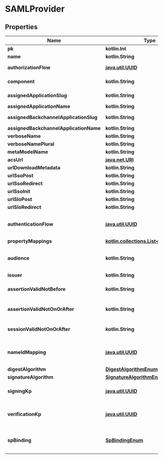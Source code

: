 
# SAMLProvider

## Properties
Name | Type | Description | Notes
------------ | ------------- | ------------- | -------------
**pk** | **kotlin.Int** |  |  [readonly]
**name** | **kotlin.String** |  | 
**authorizationFlow** | [**java.util.UUID**](java.util.UUID.md) | Flow used when authorizing this provider. | 
**component** | **kotlin.String** | Get object component so that we know how to edit the object |  [readonly]
**assignedApplicationSlug** | **kotlin.String** | Internal application name, used in URLs. |  [readonly]
**assignedApplicationName** | **kotlin.String** | Application&#39;s display Name. |  [readonly]
**assignedBackchannelApplicationSlug** | **kotlin.String** | Internal application name, used in URLs. |  [readonly]
**assignedBackchannelApplicationName** | **kotlin.String** | Application&#39;s display Name. |  [readonly]
**verboseName** | **kotlin.String** | Return object&#39;s verbose_name |  [readonly]
**verboseNamePlural** | **kotlin.String** | Return object&#39;s plural verbose_name |  [readonly]
**metaModelName** | **kotlin.String** | Return internal model name |  [readonly]
**acsUrl** | [**java.net.URI**](java.net.URI.md) |  | 
**urlDownloadMetadata** | **kotlin.String** | Get metadata download URL |  [readonly]
**urlSsoPost** | **kotlin.String** | Get SSO Post URL |  [readonly]
**urlSsoRedirect** | **kotlin.String** | Get SSO Redirect URL |  [readonly]
**urlSsoInit** | **kotlin.String** | Get SSO IDP-Initiated URL |  [readonly]
**urlSloPost** | **kotlin.String** | Get SLO POST URL |  [readonly]
**urlSloRedirect** | **kotlin.String** | Get SLO redirect URL |  [readonly]
**authenticationFlow** | [**java.util.UUID**](java.util.UUID.md) | Flow used for authentication when the associated application is accessed by an un-authenticated user. |  [optional]
**propertyMappings** | [**kotlin.collections.List&lt;java.util.UUID&gt;**](java.util.UUID.md) |  |  [optional]
**audience** | **kotlin.String** | Value of the audience restriction field of the assertion. When left empty, no audience restriction will be added. |  [optional]
**issuer** | **kotlin.String** | Also known as EntityID |  [optional]
**assertionValidNotBefore** | **kotlin.String** | Assertion valid not before current time + this value (Format: hours&#x3D;-1;minutes&#x3D;-2;seconds&#x3D;-3). |  [optional]
**assertionValidNotOnOrAfter** | **kotlin.String** | Assertion not valid on or after current time + this value (Format: hours&#x3D;1;minutes&#x3D;2;seconds&#x3D;3). |  [optional]
**sessionValidNotOnOrAfter** | **kotlin.String** | Session not valid on or after current time + this value (Format: hours&#x3D;1;minutes&#x3D;2;seconds&#x3D;3). |  [optional]
**nameIdMapping** | [**java.util.UUID**](java.util.UUID.md) | Configure how the NameID value will be created. When left empty, the NameIDPolicy of the incoming request will be considered |  [optional]
**digestAlgorithm** | [**DigestAlgorithmEnum**](DigestAlgorithmEnum.md) |  |  [optional]
**signatureAlgorithm** | [**SignatureAlgorithmEnum**](SignatureAlgorithmEnum.md) |  |  [optional]
**signingKp** | [**java.util.UUID**](java.util.UUID.md) | Keypair used to sign outgoing Responses going to the Service Provider. |  [optional]
**verificationKp** | [**java.util.UUID**](java.util.UUID.md) | When selected, incoming assertion&#39;s Signatures will be validated against this certificate. To allow unsigned Requests, leave on default. |  [optional]
**spBinding** | [**SpBindingEnum**](SpBindingEnum.md) | This determines how authentik sends the response back to the Service Provider.  * &#x60;redirect&#x60; - Redirect * &#x60;post&#x60; - Post |  [optional]



